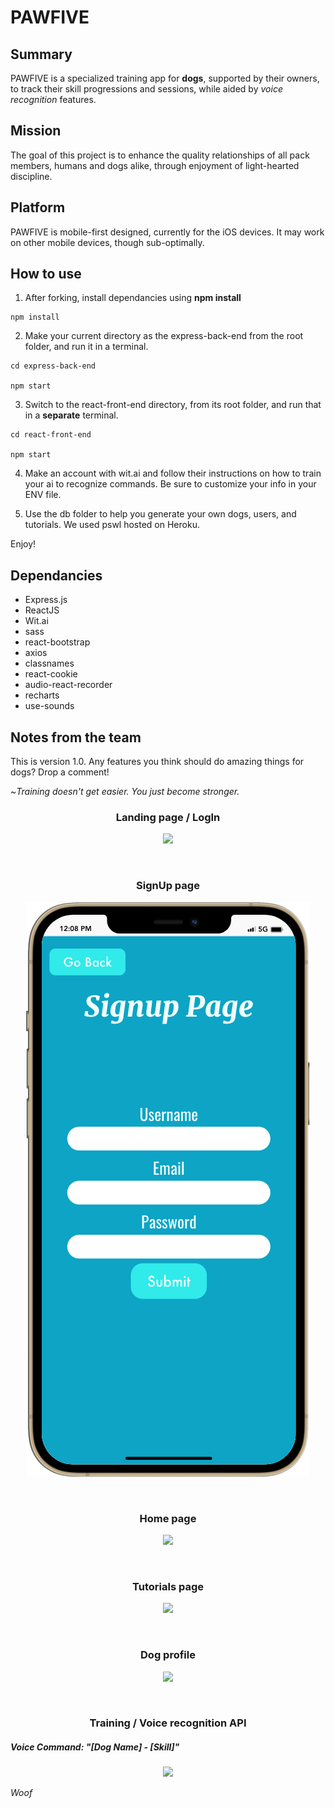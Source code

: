 # PAWFIVE
## Summary
PAWFIVE is a specialized training app for **dogs**, supported by their owners, to track their skill progressions and sessions, while aided by *voice recognition* features. 

## Mission
 The goal of this project is to enhance the quality relationships of all pack members, humans and dogs alike, through enjoyment of light-hearted discipline. 

## Platform
 PAWFIVE is mobile-first designed, currently for the iOS devices. It may work on other mobile devices, though sub-optimally.

## How to use
1. After forking, install dependancies using **npm install**
```
npm install
```
2. Make your current directory as the express-back-end from the root folder, and run it in a terminal.
```
cd express-back-end

npm start
```
3. Switch to the react-front-end directory, from its root folder, and run that in a **separate** terminal.
```
cd react-front-end

npm start
```
4. Make an account with wit.ai and follow their instructions on how to train your ai to recognize commands. Be sure to customize your info in your ENV file.

5. Use the db folder to help you generate your own dogs, users, and tutorials. We used pswl hosted on Heroku.

Enjoy!

## Dependancies
- Express.js
- ReactJS
- Wit.ai
- sass
- react-bootstrap
- axios
- classnames
- react-cookie
- audio-react-recorder
- recharts
- use-sounds

## Notes from the team
This is version 1.0. Any features you think should do amazing things for dogs? Drop a comment!





~*Training doesn't get easier. You just become stronger.*

<h3 align="center">Landing page / LogIn</h3>
<p align="center">
 <img src="https://github.com/Matt-Chisholm/Paw-Five/blob/master/docs/readme.md/landing.gif?raw=true" />
</p>
<br>
<h3 align="center">SignUp page</h3>
<p align="center">
 <img src="https://github.com/Matt-Chisholm/Paw-Five/blob/master/docs/readme.md/signup.png?raw=true" />
</p>
<br>
<h3 align="center">Home page</h3>
<p align="center">
 <img src="https://github.com/Matt-Chisholm/Paw-Five/blob/master/docs/readme.md/home.gif?raw=true" />
</p>
<br>
<h3 align="center">Tutorials page</h3>
<p align="center">
 <img src="https://github.com/Matt-Chisholm/Paw-Five/blob/master/docs/readme.md/tutorials.gif?raw=true" />
</p>
<br>
<h3 align="center">Dog profile</h3>
<p align="center">
 <img src="https://github.com/Matt-Chisholm/Paw-Five/blob/master/docs/readme.md/dogs_list.gif?raw=true" />
</p>
<br>
<h3 align="center">Training / Voice recognition API</h3>
<h5 aling="center">Voice Command: "[Dog Name] - [Skill]"</h5>
<p align="center">
 <img src="https://github.com/Matt-Chisholm/Paw-Five/blob/master/docs/readme.md/training.gif?raw=true" />
</p>

*Woof*
